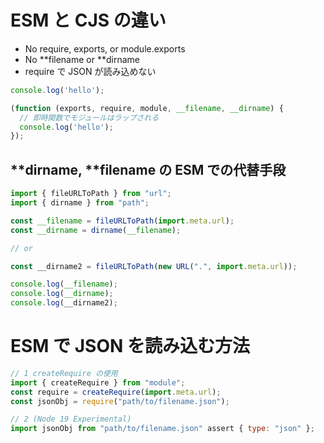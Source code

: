 # ESM と CJS の違い

- No require, exports, or module.exports
- No **filename or **dirname
- require で JSON が読み込めない

```js:hello.cjs
console.log('hello');
```

```js:Node.js CJSの実行時
(function (exports, require, module, __filename, __dirname) {
  // 即時関数でモジュールはラップされる
  console.log('hello');
});
```

## **dirname, **filename の ESM での代替手段

```js
import { fileURLToPath } from "url";
import { dirname } from "path";

const __filename = fileURLToPath(import.meta.url);
const __dirname = dirname(__filename);

// or

const __dirname2 = fileURLToPath(new URL(".", import.meta.url));

console.log(__filename);
console.log(__dirname);
console.log(__dirname2);
```

# ESM で JSON を読み込む方法

```js
// 1 createRequire の使用
import { createRequire } from "module";
const require = createRequire(import.meta.url);
const jsonObj = require("path/to/filename.json");

// 2 (Node 19 Experimental)
import jsonObj from "path/to/filename.json" assert { type: "json" };
```
